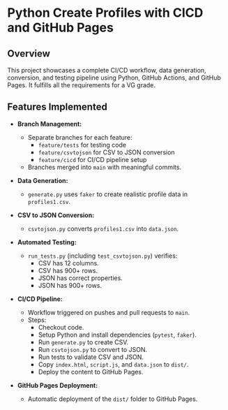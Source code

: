 # Python Create Profiles with CICD and GitHub Pages

## Overview
This project showcases a complete CI/CD workflow, data generation, conversion, and testing pipeline using Python, GitHub Actions, and GitHub Pages. It fulfills all the requirements for a VG grade.

## Features Implemented
- **Branch Management:**
  - Separate branches for each feature:
    - `feature/tests` for testing code  
    - `feature/csvtojson` for CSV to JSON conversion  
    - `feature/cicd` for CI/CD pipeline setup  
  - Branches merged into `main` with meaningful commits.

- **Data Generation:**
  - `generate.py` uses `faker` to create realistic profile data in `profiles1.csv`.

- **CSV to JSON Conversion:**
  - `csvtojson.py` converts `profiles1.csv` into `data.json`.

- **Automated Testing:**
  - `run_tests.py` (including `test_csvtojson.py`) verifies:
    - CSV has 12 columns.
    - CSV has 900+ rows.
    - JSON has correct properties.
    - JSON has 900+ rows.

- **CI/CD Pipeline:**
  - Workflow triggered on pushes and pull requests to `main`.
  - Steps:
    - Checkout code.
    - Setup Python and install dependencies (`pytest`, `faker`).
    - Run `generate.py` to create CSV.
    - Run `csvtojson.py` to convert to JSON.
    - Run tests to validate CSV and JSON.
    - Copy `index.html`, `script.js`, and `data.json` to `dist/`.
    - Deploy the content to GitHub Pages.

- **GitHub Pages Deployment:**
  - Automatic deployment of the `dist/` folder to GitHub Pages.


